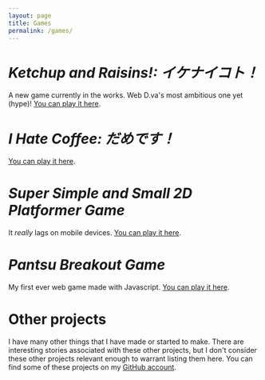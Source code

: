 ```yaml
---
layout: page
title: Games
permalink: /games/
---
```


# *Ketchup and Raisins!: イケナイコト！*

A new game currently in the works. Web D.va's most ambitious one yet (hype)! [You can play it here](https://webdva.itch.io/ketchup-and-raisins).

# *I Hate Coffee: だめです！*

[You can play it here](https://webdva.github.io/I-Hate-Coffee-/public_html/).

# *Super Simple and Small 2D Platformer Game*

It *really* lags on mobile devices. [You can play it here](https://webdva.github.io/Super-Simple-and-Small-2D-Platformer-Game/public_html/index.html).

# *Pantsu Breakout Game*

My first ever web game made with Javascript. [You can play it here](https://webdva.github.io/Pantsu-Breakout-Game/public_html/).

# Other projects

I have many other things that I have made or started to make. There are interesting stories associated with these other projects, but I don't consider these other projects relevant enough to warrant listing them here. You can find some of these projects on my [GitHub account](https://github.com/webDva).